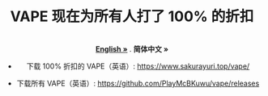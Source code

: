 <div align="center">
  
  
# VAPE 现在为所有人打了 100% 的折扣
  <p align="center">
    <br />
    <a href="https://github.com/PlayMcBKuwu/vape/blob/main/README.md"><strong>English »</strong></a>
    .
    <strong>简体中文 »</strong>
    <br />
  
- 下载 100% 折扣的 VAPE（英语）: https://www.sakurayuri.top/vape/
  
- 下载所有 VAPE（英语）: https://github.com/PlayMcBKuwu/vape/releases
